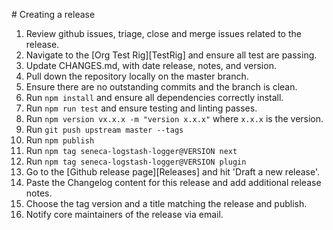 # Creating a release

 1. Review github issues, triage, close and merge issues related to the release.
 2.  Navigate to the [Org Test Rig][TestRig] and ensure all test are passing.
 3.  Update CHANGES.md, with date release, notes, and version.
 4.  Pull down the repository locally on the master branch.
 5.  Ensure there are no outstanding commits and the branch is clean.
 6.  Run `npm install` and ensure all dependencies correctly install.
 7.  Run `npm run test` and ensure testing and linting passes.
 8.  Run `npm version vx.x.x -m "version x.x.x"` where `x.x.x` is the version.
 9.  Run `git push upstream master --tags`
 10. Run `npm publish`
 11. Run `npm tag seneca-logstash-logger@VERSION next`
 12. Run `npm tag seneca-logstash-logger@VERSION plugin`
 13. Go to the [Github release page][Releases] and hit 'Draft a new release'.
 14. Paste the Changelog content for this release and add additional release notes.
 15. Choose the tag version and a title matching the release and publish.
 16. Notify core maintainers of the release via email.
